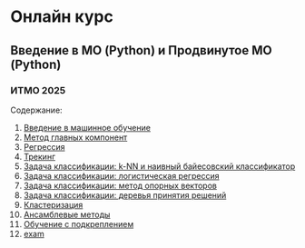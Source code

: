 # Онлайн курс
## Введение в МО (Python) и Продвинутое МО (Python) 
### ИТМО 2025

Содержание:

1.    [Введение в машинное обучение ](https://github.com/IVAN-SMIT/Introduction-to-ML-Python-and-Advanced-ML-Python--ITMO/tree/main/task1/)  
2.    [Метод главных компонент](https://github.com/IVAN-SMIT/Introduction-to-ML-Python-and-Advanced-ML-Python--ITMO/tree/main/task2/)  
3.    [Регрессия](https://github.com/IVAN-SMIT/Introduction-to-ML-Python-and-Advanced-ML-Python--ITMO/tree/main/task3/) 
4.    [Трекинг](https://github.com/IVAN-SMIT/Introduction-to-ML-Python-and-Advanced-ML-Python--ITMO/tree/main/task4/)    
5.    [Задача классификации: k-NN и наивный байесовский классификатор](https://github.com/IVAN-SMIT/Introduction-to-ML-Python-and-Advanced-ML-Python--ITMO/tree/main/task5/) 
6.   [Задача классификации: логистическая регрессия]()
7.   [Задача классификации: метод опорных векторов]()
8.   [Задача классификации: деревья принятия решений]()
9.   [Кластеризация]()
10.   [Ансамблевые методы ]()
11.   [Обучение с подкреплением](https://github.com/IVAN-SMIT/Introduction-to-ML-Python-and-Advanced-ML-Python--ITMO/tree/main/task11/)
12.   [exam]()
    
